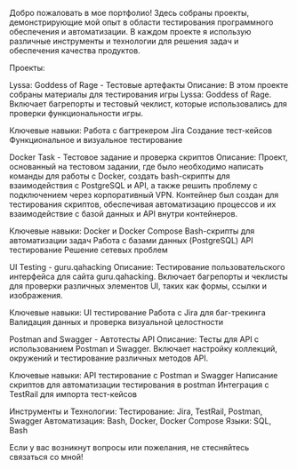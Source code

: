 Добро пожаловать в мое портфолио! Здесь собраны проекты, демонстрирующие мой опыт в области тестирования программного обеспечения и автоматизации. В каждом проекте я использую различные инструменты и технологии для решения задач и обеспечения качества продуктов.

Проекты:

Lyssa: Goddess of Rage - Тестовые артефакты
Описание: В этом проекте собраны материалы для тестирования игры Lyssa: Goddess of Rage. Включает багрепорты и тестовый чеклист, которые использовались для проверки функциональности игры.

Ключевые навыки:
Работа с багтрекером Jira
Создание тест-кейсов
Функциональное и визуальное тестирование

Docker Task - Тестовое задание и проверка скриптов
Описание: Проект, основанный на тестовом задании, где было необходимо написать команды для работы с Docker, создать bash-скрипты для взаимодействия с PostgreSQL и API, а также решить проблему с подключением через корпоративный VPN. Контейнер был создан для тестирования скриптов, обеспечивая автоматизацию процессов и их взаимодействие с базой данных и API внутри контейнеров.

Ключевые навыки:
Docker и Docker Compose
Bash-скрипты для автоматизации задач
Работа с базами данных (PostgreSQL)
API тестирование
Решение сетевых проблем

UI Testing - guru.qahacking
Описание: Тестирование пользовательского интерфейса для сайта guru.qahacking. Включает багрепорты и чеклисты для проверки различных элементов UI, таких как формы, ссылки и изображения.

Ключевые навыки:
UI тестирование
Работа с Jira для баг-трекинга
Валидация данных и проверка визуальной целостности

Postman and Swagger - Автотесты API
Описание: Тесты для API с использованием Postman и Swagger. Включает настройку коллекций, окружений и тестирование различных методов API.

Ключевые навыки:
API тестирование с Postman и Swagger
Написание скриптов для автоматизации тестирования в postman
Интеграция с TestRail для импорта тест-кейсов


Инструменты и Технологии:
Тестирование: Jira, TestRail, Postman, Swagger
Автоматизация: Bash, Docker, Docker Compose
Языки: SQL, Bash

Если у вас возникнут вопросы или пожелания, не стесняйтесь связаться со мной!

